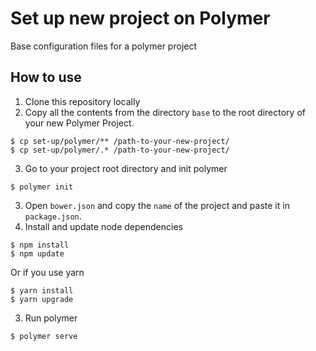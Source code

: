 # Set up new project on Polymer
Base configuration files for a polymer project

## How to use
1. Clone this repository locally
2. Copy all the contents from the directory `base` to the root
directory of your new Polymer Project.
```shell
$ cp set-up/polymer/** /path-to-your-new-project/
$ cp set-up/polymer/.* /path-to-your-new-project/
```
3. Go to your project root directory and init polymer
```shell
$ polymer init
```
3. Open `bower.json` and copy the `name` of the project
and paste it in `package.json`.
4. Install and update node dependencies
```shell
$ npm install
$ npm update
```
Or if you use yarn
```shell
$ yarn install
$ yarn upgrade
```
3. Run polymer
```shell
$ polymer serve
```